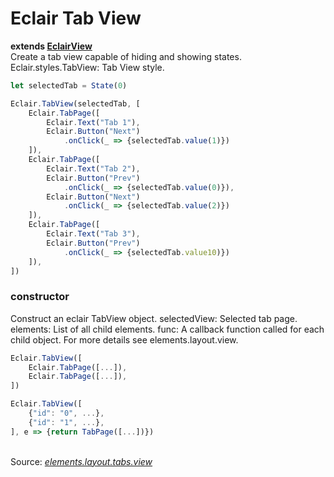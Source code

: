 # Eclair Tab View
__extends [EclairView](https://github.com/SamGarlick/Eclair/tree/main/src/elements/layout/view.js)__<br/>
Create a tab view capable of hiding and showing states.
Eclair.styles.TabView: Tab View style.
```javascript
let selectedTab = State(0)

Eclair.TabView(selectedTab, [
    Eclair.TabPage([
        Eclair.Text("Tab 1"),
        Eclair.Button("Next")
            .onClick(_ => {selectedTab.value(1)})
    ]),
    Eclair.TabPage([
        Eclair.Text("Tab 2"),
        Eclair.Button("Prev")
            .onClick(_ => {selectedTab.value(0)}),
        Eclair.Button("Next")
            .onClick(_ => {selectedTab.value(2)})
    ]),
    Eclair.TabPage([
        Eclair.Text("Tab 3"),
        Eclair.Button("Prev")
            .onClick(_ => {selectedTab.value10)})
    ]),
])
```
### constructor
Construct an eclair TabView object. 
selectedView: Selected tab page.
elements: List of all child elements.
func: A callback function called for each child object. For more details see elements.layout.view.
```javascript
Eclair.TabView([
    Eclair.TabPage([...]),
    Eclair.TabPage([...]),
])
```
```javascript
Eclair.TabView([
    {"id": "0", ...},
    {"id": "1", ...},
], e => {return TabPage([...])})
```
<br/>Source: [_elements.layout.tabs.view_](https://github.com/SamGarlick/Eclair/tree/main/src/elements/layout/tabs/view.js)